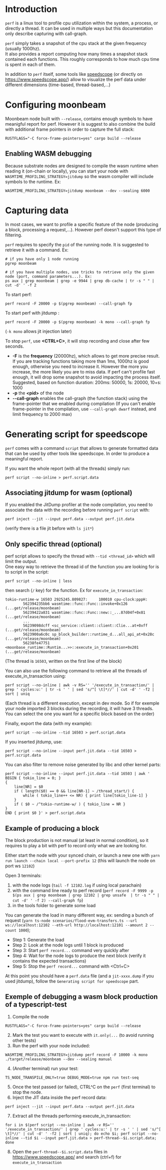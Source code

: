 # Introduction

`perf` is a linux tool to profile cpu utilization within the system,
a process, or directly a thread. It can be used in multiple ways but this documentation only describe capturing with call-graph.

`perf` simply takes a snapshot of the cpu stack at the given frequency (usually 1000hz).  
It also provides a report computing how many times a snapshot stack contained each functions.
This roughly corresponds to how much cpu time is spent in each of them.

In addition to `perf` itself, some tools like [speedscope](https://github.com/jlfwong/speedscope) (or directly on https://www.speedscope.app/) allow to visualize the perf data under different dimensions (time-based, thread-based,...)

# Configuring moonbeam

Moonbeam node built with `--release`, contains enough symbols to have meanigful report for perf.
However it is suggest to also combine the build with additional frame pointers in order to capture the full stack:

```
RUSTFLAGS="-C force-frame-pointers=yes" cargo build --release
```

## Enabling WASM debugging

Because substrate nodes are designed to compile the wasm runtime when reading it (on-chain or locally), you can start your node with
`WASMTIME_PROFILING_STRATEGY=jitdump` so the wasm compiler will include symbols to the runtime. Ex:

```
WASMTIME_PROFILING_STRATEGY=jitdump moonbeam --dev --sealing 6000
```

# Capturing data

In most cases, we want to profile a specific feature of the node (producing a block, processing a request,...). However perf doesn't support this type of filtering.

`perf` requires to specify the `pid` of the running node. It is suggested to retrieve it
with a command. Ex:

```
# if you have only 1 node running
pgrep moonbeam

# if you have multiple nodes, use tricks to retrieve only the given node (port, command parameters...). Ex:
ps aux | grep moonbeam | grep -e 9944 | grep db-cache | tr -s " " | cut -d' ' -f 2
```

To start perf:

```
perf record -F 20000 -p $(pgrep moonbeam) --call-graph fp
```

To start perf with jitdump :

```
perf record -F 20000 -p $(pgrep moonbeam) -k mono --call-graph fp
```

(`-k mono` allows jit injection later)

To stop `perf`, use **<CTRL+C>**, it will stop recording and close after few seconds.

- **-F** is the **frequency** (20000hz), which allows to get more precise result. If you are tracking functions taking more than 1ms, 1000hz is good enough, otherwise you need to increase it. However the more you increase, the more likely you are to miss data. If perf can't profile fast enough, it will drop some snapshot to avoid impacting the process itself.  
  Suggested, based on function duration: 200ms: 50000, 1s: 20000, 10+s: 1000
- **-p** the **\<pid\>** of the node
- **--call-graph** enables the call-graph (the function stack) using the frame-pointer that we enabled during compilation
  (If you can't enable frame-pointer in the compilation, use `--call-graph dwarf` instead, and limit frequency to 2000 max)

# Generating script for speedscope

`perf` comes with a command `script` that allows to generate formatted data that can be used by other tools like speedscope. In order to produce a meaningful report.

If you want the whole report (with all the threads) simply run:

```
perf script --no-inline > perf.script.data

```

## Associating jitdump for wasm (optional)

If you enabled the JitDump profiler at the node compilation, you need to associate the data with the recording before running `perf script` with:

```
perf inject --jit --input perf.data --output perf.jit.data
```

(verify there is a file jit before with `ls jit*`)

## Only specific thread (optional)

perf script allows to specify the thread with `--tid <thread_id>` which will limit the output.  
One easy way to retrieve the thread id of the function you are looking for is to script in the script:

```
perf script --no-inline | less
```

then search (`/` key) for the function. Ex for `execute_in_transaction`:

```
tokio-runtime-w 16503 2925245.809827:     100010 cpu-clock:pppH:
        562394235bb6 wasmtime::func::Func::invoke+0x126 (...get/release/moonbeam)
        56239422a831 wasmtime::func::Func::new::_...87d04f+0x81 (...get/release/moonbeam)
        ...
        56239098dcff <sc_service::client::client::Clie...at+0xff (...get/release/moonbeam)
        5623900a6c0c sp_block_builder::runtime_d...all_api_at+0x28c (...get/release/moonbeam)
        56238fe47751 <moonbase_runtime::Runtim...>>::execute_in_transaction+0x201 (...get/release/moonbeam)
```

(The thread is `16503`, written on the first line of the block)

You can also use the following command to retrieve all the threads of execute_in_transaction using:

```
perf script --no-inline | awk -v RS='' '/execute_in_transaction/' | grep ' cycles:u:' | tr -s ' ' | sed 's/^[ \t]*//' | cut -d' ' -f2 | sort | uniq
```

(Each thread is a different execution, except in dev mode. So if for exemple your node imported 3 blocks during the recording,
it will have 3 threads. You can select the one you want for a specific block based on the order)

Finally, export the data (with my example):

```
perf script --no-inline --tid 16503 > perf.script.data
```

If you inserted jitdump, use:

```
perf script --no-inline --input perf.jit.data --tid 16503 > perf.script.data
```

You can also filter to remove noise generated by libc and other kernel parts:

```
perf script --no-inline --input perf.jit.data --tid 16503 | awk '
BEGIN { tokio_line = 0; }
{
    line[NR] = $0
    if ( length($0) == 0 && line[NR-1] ~ /thread_start/) {
        while ( tokio_line++ <= NR) { print line[tokio_line-1] }
    }
    if ( $0 ~ /^tokio-runtime-w/ ) { tokio_line = NR }
}
END { print $0 }' > perf.script.data
```

## Example of producing a block

The block production is not manual (at least in normal condition), so it requires to play a bit with perf to record only what we are looking for.

Either start the node with your synced chain, or launch a new one with `yarn run launch --chain local --port-prefix 12` (this will launch the node on port ws `12102`)

Open 3 terminals:

1.  with the node logs (`tail -f 12102.log` if using local parachain)
2.  with the command line ready to perf record (`perf record -F 9999 -p $(ps aux | grep moonbeam | grep 12102 | grep unsafe  | tr -s " " | cut -d' ' -f 2) --call-graph fp`)
3.  in the tools folder to generate some load

You can generate the load in many different way, ex: sending a bunch of request (`yarn ts-node scenarios/flood-evm-transfers.ts --url ws://localhost:12102 --eth-url http://localhost:12101 --amount 2 --count 1000`);

- Step 1: Generate the load
- Step 2: Look at the node logs until 1 block is produced
- Step 3: Start `perf record...` command very quickly after
- Step 4: Wait for the node logs to produce the next block (verify it contains the expected transactions)
- Step 5: Stop the `perf record...` command with \<Ctrl+C\>

At this point you should have a `perf.data` file (and a `jit-xxxx.dump` if you used jitdump), follow the `Generating script for speedscope` part.

## Exemple of debugging a wasm block production of a typescript-test

1. Compile the node

```
RUSTFLAGS="-C force-frame-pointers=yes" cargo build --release
```

2. Mark the test you want to execute with `it.only(...` (to avoid running other tests)
3. Run the perf with your node included:

```
WASMTIME_PROFILING_STRATEGY=jitdump perf record -F 10000 -k mono ./target/release/moonbeam --dev --sealing manual
```

4. (Another terminal) run your test:

```
TS_NODE_TRANSPILE_ONLY=true DEBUG_MODE=true npm run test-seq
```

5. Once the test passed (or failed), CTRL^C on the `perf` (first terminal) to stop the node.
6. Inject the JIT data inside the perf record data:

```
perf inject --jit --input perf.data --output perf.jit.data
```

7. Extract all the threads performing execute_in_transaction:

```
for i in $(perf script --no-inline | awk -v RS='' '/execute_in_transaction/' | grep ' cycles:u:' | tr -s ' ' | sed 's/^[ \t]*//' | cut -d' ' -f2 | sort | uniq); do echo $i; perf script --no-inline --tid $i --input perf.jit.data > perf-thread--$i.script.data; done
```

8. Open the `perf-thread--$i.script.data` files in https://www.speedscope.app/ and search (ctrl+f) for `execute_in_transaction`
